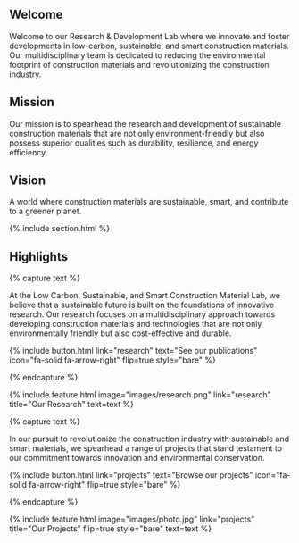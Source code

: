 ---
---

## Welcome
Welcome to our Research &amp; Development Lab where we innovate and foster developments in low-carbon, sustainable, and smart construction materials. Our multidisciplinary team is dedicated to reducing the environmental footprint of construction materials and revolutionizing the construction industry.

## Mission
Our mission is to spearhead the research and development of sustainable construction materials that are not only environment-friendly but also possess superior qualities such as durability, resilience, and energy efficiency.

## Vision
A world where construction materials are sustainable, smart, and contribute to a greener planet.

{% include section.html %}

## Highlights

{% capture text %}

At the Low Carbon, Sustainable, and Smart Construction Material Lab, we believe that a sustainable future is built on the foundations of innovative research. Our research focuses on a multidisciplinary approach towards developing construction materials and technologies that are not only environmentally friendly but also cost-effective and durable.

{%
  include button.html
  link="research"
  text="See our publications"
  icon="fa-solid fa-arrow-right"
  flip=true
  style="bare"
%}

{% endcapture %}

{%
  include feature.html
  image="images/research.png"
  link="research"
  title="Our Research"
  text=text
%}

{% capture text %}

In our pursuit to revolutionize the construction industry with sustainable and smart materials, we spearhead a range of projects that stand testament to our commitment towards innovation and environmental conservation.

{%
  include button.html
  link="projects"
  text="Browse our projects"
  icon="fa-solid fa-arrow-right"
  flip=true
  style="bare"
%}

{% endcapture %}

{%
  include feature.html
  image="images/photo.jpg"
  link="projects"
  title="Our Projects"
  flip=true
  style="bare"
  text=text
%}
